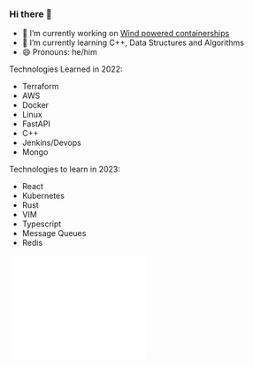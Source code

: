 ### Hi there 👋

- 🔭 I’m currently working on [Wind powered containerships](https://www.bartechnologies.uk/project/windwings/)
- 🌱 I’m currently learning C++, Data Structures and Algorithms
- 😄 Pronouns: he/him

Technologies Learned in 2022:
- Terraform
- AWS
- Docker
- Linux
- FastAPI
- C++
- Jenkins/Devops
- Mongo

Technologies to learn in 2023:
- React
- Kubernetes
- Rust
- VIM
- Typescript
- Message Queues
- Redis

<a href="https://github.com/mcleantom">
  <img align="center" width="49%" src="/github-metrics.svg" />
</a>
